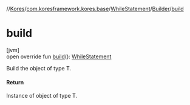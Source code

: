 //[Kores](../../../../index.md)/[com.koresframework.kores.base](../../index.md)/[WhileStatement](../index.md)/[Builder](index.md)/[build](build.md)

# build

[jvm]\
open override fun [build](build.md)(): [WhileStatement](../index.md)

Build the object of type T.

#### Return

Instance of object of type T.
